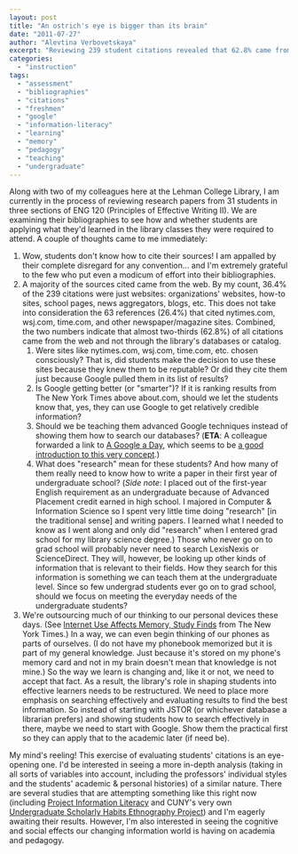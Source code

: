 ```yaml
---
layout: post
title: "An ostrich's eye is bigger than its brain"
date: "2011-07-27"
author: "Alevtina Verbovetskaya"
excerpt: "Reviewing 239 student citations revealed that 62.8% came from websites, not library databases—making me question whether we should teach Google skills before database searching."
categories: 
  - "instruction"
tags: 
  - "assessment"
  - "bibliographies"
  - "citations"
  - "freshmen"
  - "google"
  - "information-literacy"
  - "learning"
  - "memory"
  - "pedagogy"
  - "teaching"
  - "undergraduate"
---
```


Along with two of my colleagues here at the Lehman College Library, I am currently in the process of reviewing research papers from 31 students in three sections of ENG 120 (Principles of Effective Writing II). We are examining their bibliographies to see how and whether students are applying what they'd learned in the library classes they were required to attend. A couple of thoughts came to me immediately:

1. Wow, students don't know how to cite their sources! I am appalled by their complete disregard for any convention... and I'm extremely grateful to the few who put even a modicum of effort into their bibliographies.
2. A majority of the sources cited came from the web. By my count, 36.4% of the 239 citations were just websites: organizations' websites, how-to sites, school pages, news aggregators, blogs, etc. This does not take into consideration the 63 references (26.4%) that cited nytimes.com, wsj.com, time.com, and other newspaper/magazine sites. Combined, the two numbers indicate that almost two-thirds (62.8%) of all citations came from the web and not through the library's databases or catalog.
    1. Were sites like nytimes.com, wsj.com, time.com, etc. chosen consciously? That is, did students make the decision to use these sites because they knew them to be reputable? Or did they cite them just because Google pulled them in its list of results?
    2. Is Google getting better (or "smarter")? If it is ranking results from The New York Times above about.com, should we let the students know that, yes, they can use Google to get relatively credible information?
    3. Should we be teaching them advanced Google techniques instead of showing them how to search our databases? (**ETA**: A colleague forwarded a link to [A Google a Day](https://www.agoogleaday.com/), which seems to be [a good introduction to this very concept](https://dltj.org/article/introducing-agad4lib/).)
    4. What does "research" mean for these students? And how many of them really need to know how to write a paper in their first year of undergraduate school? (_Side note_: I placed out of the first-year English requirement as an undergraduate because of Advanced Placement credit earned in high school. I majored in Computer & Information Science so I spent very little time doing "research" \[in the traditional sense\] and writing papers. I learned what I needed to know as I went along and only did "research" when I entered grad school for my library science degree.) Those who never go on to grad school will probably never need to search LexisNexis or ScienceDirect. They will, however, be looking up other kinds of information that is relevant to their fields. How they search for this information is something we can teach them at the undergraduate level. Since so few undergrad students ever go on to grad school, should we focus on meeting the everyday needs of the undergraduate students?
3. We're outsourcing much of our thinking to our personal devices these days. (See [Internet Use Affects Memory, Study Finds](https://www.nytimes.com/2011/07/15/health/15memory.html) from The New York Times.) In a way, we can even begin thinking of our phones as parts of ourselves. (I do not have my phonebook memorized but it is part of my general knowledge. Just because it's stored on my phone's memory card and not in my brain doesn't mean that knowledge is not mine.) So the way we learn is changing and, like it or not, we need to accept that fact. As a result, the library's role in shaping students into effective learners needs to be restructured. We need to place more emphasis on searching effectively and evaluating results to find the best information. So instead of starting with JSTOR (or whichever database a librarian prefers) and showing students how to search effectively in there, maybe we need to start with Google. Show them the practical first so they can apply that to the academic later (if need be).

My mind's reeling! This exercise of evaluating students' citations is an eye-opening one. I'd be interested in seeing a more in-depth analysis (taking in all sorts of variables into account, including the professors' individual styles and the students' academic & personal histories) of a similar nature. There are several studies that are attempting something like this right now (including [Project Information Literacy](https://www.projectinfolit.org/) and CUNY's very own [Undergraduate Scholarly Habits Ethnography Project](https://ushep.commons.gc.cuny.edu/)) and I'm eagerly awaiting their results. However, I'm also interested in seeing the cognitive and social effects our changing information world is having on academia and pedagogy.
